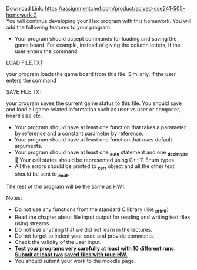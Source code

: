 Download Link: https://assignmentchef.com/product/solved-cse241-505-homework-2
<br>
You will continue developing your Hex program with this homework. You will add the following features to your program.

<ul>

 <li>Your program should accept commands for loading and saving the game board. For example, instead of giving the column letters, if the user enters the command</li>

</ul>

LOAD FILE.TXT

your program loads the game board from this file. Similarly, if the user enters the command

SAVE FILE.TXT

your program saves the current game status to this file. You should save and load all game related information such as user vs user or computer, board size etc.

<ul>

 <li>Your program should have at least one function that takes a parameter by reference and a constant parameter by reference.</li>

 <li>Your program should have at least one function that uses default arguments.</li>

 <li>Your program should have at least one <strong><sub>auto</sub></strong> statement and one <strong><sub>declrtype</sub></strong>  Your cell states should be represented using C++11 Enum types.</li>

 <li>All the errors should be printed to <strong><sub>cerr</sub></strong> object and all the other text should be sent to <strong><sub>cout</sub></strong>.</li>

</ul>




The rest of the program will be the same as HW1.




Notes:

<ul>

 <li>Do not use any functions from the standard C library (like <strong><sub>printf</sub></strong>)</li>

 <li>Read the chapter about file input output for reading and writing text files using streams.</li>

 <li>Do not use anything that we did not learn in the lectures.</li>

 <li>Do not forget to indent your code and provide comments.</li>

 <li>Check the validity of the user input.</li>

 <li><strong><u>Test your programs very carefully at least with 10 different runs. Submit at least two</u> <u>saved files with toue HW.</u></strong></li>

 <li>You should submit your work to the moodle page.</li>

</ul>